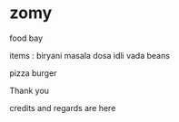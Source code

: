 # zomy
food bay


items :
biryani
masala dosa 
idli
vada
beans 

pizza 
burger


Thank you

credits and regards are here
